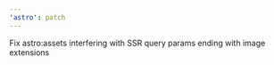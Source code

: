 ```yaml
---
'astro': patch
---
```


Fix astro:assets interfering with SSR query params ending with image extensions
